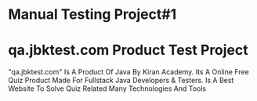 # Manual Testing Project#1

<h1>qa.jbktest.com Product Test Project</h1>
<p>"qa.jbktest.com" Is A Product Of Java By Kiran Academy.
Its A Online Free Quiz Product Made For Fullstack Java Developers & Testers.
Is A Best Website To Solve Quiz Related Many Technologies And Tools   
<p>
